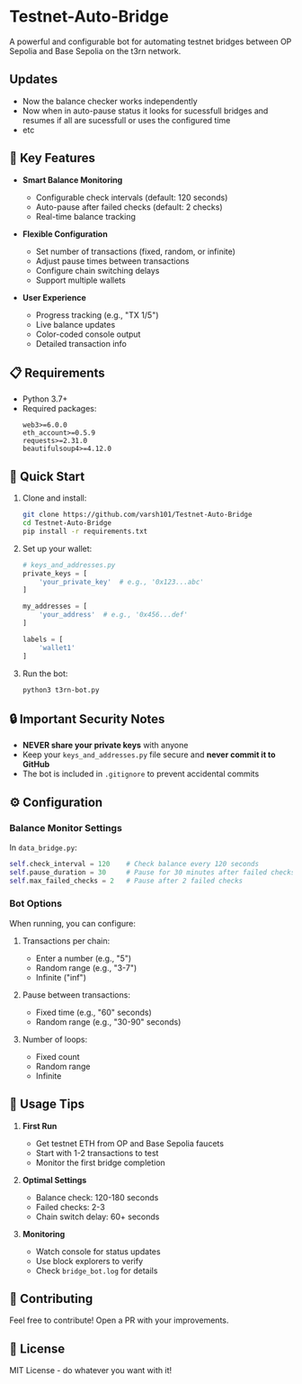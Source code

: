 # Testnet-Auto-Bridge

A powerful and configurable bot for automating testnet bridges between OP Sepolia and Base Sepolia on the t3rn network.

## Updates
- Now the balance checker works independently
- Now when in auto-pause status it looks for sucessfull bridges and resumes if all are sucessfull or uses the configured time
- etc

## 🌟 Key Features

- **Smart Balance Monitoring**
  - Configurable check intervals (default: 120 seconds)
  - Auto-pause after failed checks (default: 2 checks)
  - Real-time balance tracking

- **Flexible Configuration**
  - Set number of transactions (fixed, random, or infinite)
  - Adjust pause times between transactions
  - Configure chain switching delays
  - Support multiple wallets

- **User Experience**
  - Progress tracking (e.g., "TX 1/5")
  - Live balance updates
  - Color-coded console output
  - Detailed transaction info

## 📋 Requirements

- Python 3.7+
- Required packages:
  ```
  web3>=6.0.0
  eth_account>=0.5.9
  requests>=2.31.0
  beautifulsoup4>=4.12.0
  ```

## 🚀 Quick Start

1. Clone and install:
   ```bash
   git clone https://github.com/varsh101/Testnet-Auto-Bridge
   cd Testnet-Auto-Bridge
   pip install -r requirements.txt
   ```

2. Set up your wallet:
   ```python
   # keys_and_addresses.py
   private_keys = [
       'your_private_key'  # e.g., '0x123...abc'
   ]
   
   my_addresses = [
       'your_address'  # e.g., '0x456...def'
   ]
   
   labels = [
       'wallet1'
   ]
   ```

3. Run the bot:
   ```bash
   python3 t3rn-bot.py
   ```

## 🔒 Important Security Notes

- **NEVER share your private keys** with anyone
- Keep your `keys_and_addresses.py` file secure and **never commit it to GitHub**
- The bot is included in `.gitignore` to prevent accidental commits

## ⚙️ Configuration

### Balance Monitor Settings
In `data_bridge.py`:
```python
self.check_interval = 120    # Check balance every 120 seconds
self.pause_duration = 30     # Pause for 30 minutes after failed checks
self.max_failed_checks = 2   # Pause after 2 failed checks
```

### Bot Options
When running, you can configure:
1. Transactions per chain:
   - Enter a number (e.g., "5")
   - Random range (e.g., "3-7")
   - Infinite ("inf")

2. Pause between transactions:
   - Fixed time (e.g., "60" seconds)
   - Random range (e.g., "30-90" seconds)

3. Number of loops:
   - Fixed count
   - Random range
   - Infinite

## 📝 Usage Tips

1. **First Run**
   - Get testnet ETH from OP and Base Sepolia faucets
   - Start with 1-2 transactions to test
   - Monitor the first bridge completion

2. **Optimal Settings**
   - Balance check: 120-180 seconds
   - Failed checks: 2-3
   - Chain switch delay: 60+ seconds

3. **Monitoring**
   - Watch console for status updates
   - Use block explorers to verify
   - Check `bridge_bot.log` for details

## 🤝 Contributing

Feel free to contribute! Open a PR with your improvements.

## 📄 License

MIT License - do whatever you want with it!
